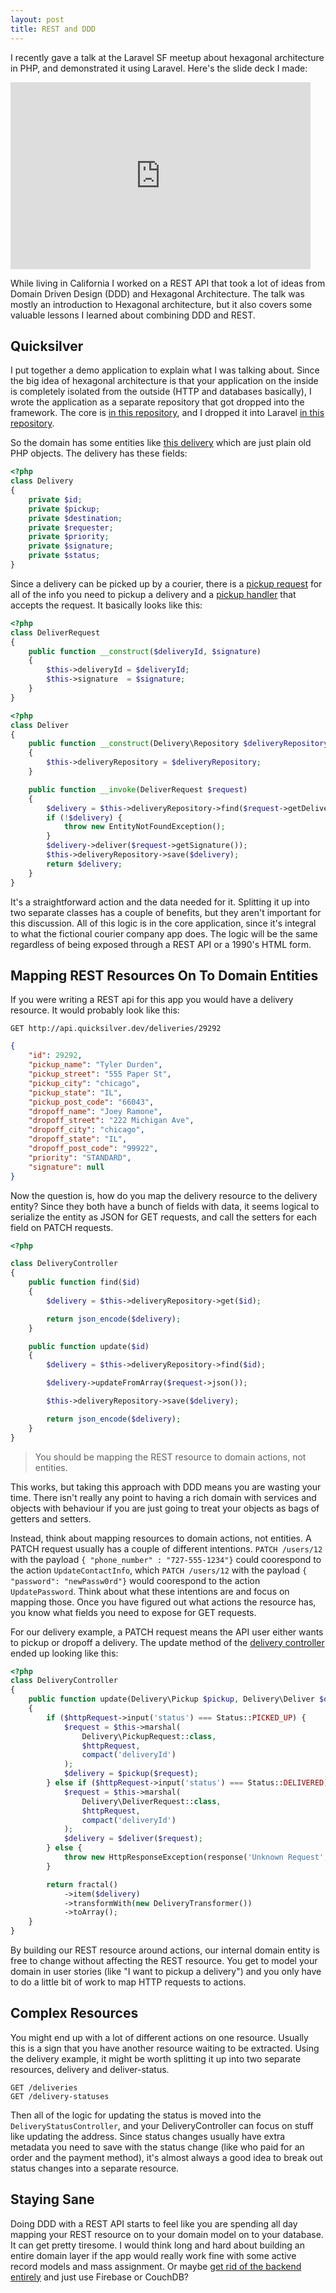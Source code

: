 ```yaml
---
layout: post
title: REST and DDD
---
```


I recently gave a talk at the Laravel SF meetup about hexagonal architecture in PHP, and demonstrated it using Laravel.  Here's the slide deck I made:

<iframe src="https://docs.google.com/presentation/d/1kqcMqqmZbttgJcBCvmpXbzlTHVphcRCioshpx_bjc1w/embed?start=false&loop=false&delayms=3000" frameborder="0" width="480" height="299" allowfullscreen="true" mozallowfullscreen="true" webkitallowfullscreen="true"></iframe>
<br/>

While living in California I worked on a REST API that took a lot of ideas from Domain Driven Design (DDD) and Hexagonal Architecture.  The talk was mostly an introduction to Hexagonal architecture, but it also covers some valuable lessons I learned about combining DDD and REST.

## Quicksilver

I put together a demo application to explain what I was talking about.  Since the big idea of hexagonal architecture is that your application on the inside is completely isolated from the outside (HTTP and databases basically), I wrote the application as a separate repository that got dropped into the framework.  The core is [in this repository](https://github.com/yuloh/quicksilver), and I dropped it into Laravel [in this repository](https://github.com/yuloh/l5-quicksilver).

So the domain has some entities like [this delivery](https://github.com/yuloh/quicksilver/blob/master/src/Domain/Delivery.php) which are just plain old PHP objects.  The delivery has these fields:

```php
<?php
class Delivery
{
    private $id;
    private $pickup;
    private $destination;
    private $requester;
    private $priority;
    private $signature;
    private $status;
}
```

Since a delivery can be picked up by a courier, there is a [pickup request](https://github.com/yuloh/quicksilver/blob/master/src/Application/Delivery/DeliverRequest.php) for all of the info you need to pickup a delivery and a [pickup handler](https://github.com/yuloh/quicksilver/blob/master/src/Application/Delivery/Deliver.php) that accepts the request.  It basically looks like this:

```php
<?php
class DeliverRequest
{
    public function __construct($deliveryId, $signature)
    {
        $this->deliveryId = $deliveryId;
        $this->signature  = $signature;
    }
}
```

```php
<?php
class Deliver
{
    public function __construct(Delivery\Repository $deliveryRepository)
    {
        $this->deliveryRepository = $deliveryRepository;
    }

    public function __invoke(DeliverRequest $request)
    {
        $delivery = $this->deliveryRepository->find($request->getDeliveryId());
        if (!$delivery) {
            throw new EntityNotFoundException();
        }
        $delivery->deliver($request->getSignature());
        $this->deliveryRepository->save($delivery);
        return $delivery;
    }
}
```

It's a straightforward action and the data needed for it.  Splitting it up into two separate classes has a couple of benefits, but they aren't important for this discussion.  All of this logic is in the core application, since it's integral to what the fictional courier company app does.  The logic will be the same regardless of being exposed through a REST API or a 1990's HTML form.

## Mapping REST Resources On To Domain Entities

If you were writing a REST api for this app you would have a delivery resource.  It would probably look like this:

```
GET http://api.quicksilver.dev/deliveries/29292
```

```json
{
    "id": 29292,
    "pickup_name": "Tyler Durden",
    "pickup_street": "555 Paper St",
    "pickup_city": "chicago",
    "pickup_state": "IL",
    "pickup_post_code": "66043",
    "dropoff_name": "Joey Ramone",
    "dropoff_street": "222 Michigan Ave",
    "dropoff_city": "chicago",
    "dropoff_state": "IL",
    "dropoff_post_code": "99922",
    "priority": "STANDARD",
    "signature": null
}
```

Now the question is, how do you map the delivery resource to the delivery entity?  Since they both have a bunch of fields with data, it seems logical to serialize the entity as JSON for GET requests, and call the setters for each field on PATCH requests.

```php
<?php

class DeliveryController
{
    public function find($id)
    {
        $delivery = $this->deliveryRepository->get($id);

        return json_encode($delivery);
    }

    public function update($id)
    {
        $delivery = $this->deliveryRepository->find($id);

        $delivery->updateFromArray($request->json());

        $this->deliveryRepository->save($delivery);

        return json_encode($delivery);
    }
}
```

> You should be mapping the REST resource to domain actions, not entities.

This works, but taking this approach with DDD means you are wasting your time.  There isn't really any point to having a rich domain with services and objects with behaviour if you are just going to treat your objects as bags of getters and setters.

Instead, think about mapping resources to domain actions, not entities. A PATCH request usually has a couple of different intentions.  `PATCH /users/12` with the payload `{ "phone_number" : "727-555-1234"}` could coorespond to the action `UpdateContactInfo`, which `PATCH /users/12` with the payload `{ "password": "newPassw0rd"}` would coorespond to the action `UpdatePassword`.  Think about what these intentions are and focus on mapping those.  Once you have figured out what actions the resource has, you know what fields you need to expose for GET requests.

For our delivery example, a PATCH request means the API user either wants to pickup or dropoff a delivery.  The update method of the [delivery controller](https://github.com/yuloh/l5-quicksilver/blob/master/app/Http/Controllers/DeliveryController.php) ended up looking like this:

```php
<?php
class DeliveryController
{
    public function update(Delivery\Pickup $pickup, Delivery\Deliver $deliver, Request $httpRequest, $deliveryId)
    {
        if ($httpRequest->input('status') === Status::PICKED_UP) {
            $request = $this->marshal(
                Delivery\PickupRequest::class,
                $httpRequest,
                compact('deliveryId')
            );
            $delivery = $pickup($request);
        } else if ($httpRequest->input('status') === Status::DELIVERED) {
            $request = $this->marshal(
                Delivery\DeliverRequest::class,
                $httpRequest,
                compact('deliveryId')
            );
            $delivery = $deliver($request);
        } else {
            throw new HttpResponseException(response('Unknown Request', 400));
        }

        return fractal()
            ->item($delivery)
            ->transformWith(new DeliveryTransformer())
            ->toArray();
    }
}
```

By building our REST resource around actions, our internal domain entity is free to change without affecting the REST resource.  You get to model your domain in user stories (like "I want to pickup a delivery") and you only have to do a little bit of work to map HTTP requests to actions.

## Complex Resources

You might end up with a lot of different actions on one resource.  Usually this is a sign that you have another resource waiting to be extracted.  Using the delivery example, it might be worth splitting it up into two separate resources, delivery and deliver-status.

```
GET /deliveries
GET /delivery-statuses
```

Then all of the logic for updating the status is moved into the `DeliveryStatusController`, and your DeliveryController can focus on stuff like updating the address.  Since status changes usually have extra metadata you need to save with the status change (like who paid for an order and the payment method), it's almost always a good idea to break out status changes into a separate resource.

## Staying Sane

Doing DDD with a REST API starts to feel like you are spending all day mapping your REST resource on to your domain model on to your database.  It can get pretty tiresome.  I would think long and hard about building an entire domain layer if the app would really work fine with some active record models and mass assignment.  Or maybe [get rid of the backend entirely](http://nobackend.org/)  and just use Firebase or CouchDB?
